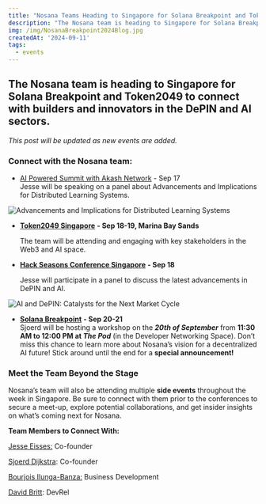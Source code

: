 ```yaml
---
title: "Nosana Teams Heading to Singapore for Solana Breakpoint and Token2049"
description: "The Nosana team is heading to Singapore for Solana Breakpoint and Token2049 to connect with builders and innovators in the DePIN and AI sectors."
img: /img/NosanaBreakpoint2024Blog.jpg
createdAt: '2024-09-11'
tags:
  - events
---
```

## The Nosana team is heading to Singapore for Solana Breakpoint and Token2049 to connect with builders and innovators in the DePIN and AI sectors.

*This post will be updated as new events are added.*

### **Connect with the Nosana team:**

* [AI Powered Summit with Akash Network](https://lu.ma/AIPowered) \- Sep 17   
  Jesse will be speaking on a panel about Advancements and Implications for Distributed Learning Systems.
  <div style="width: 100%; margin: 0 auto;">
<img alt="Advancements and Implications for Distributed Learning Systems" src="\frontend\static\img\panel.png" />
</div>

* [**Token2049 Singapore**](https://www.asia.token2049.com/) **\- Sep 18-19, Marina Bay Sands**

  The team will be attending and engaging with key stakeholders in the Web3 and AI space.

* [**Hack Seasons Conference Singapore**](http://lu.ma/hack_singapore) **\- Sep 18**

  Jesse will participate in a panel to discuss the latest advancements in DePIN and AI.
  <div style="width: 100%; margin: 0 auto;">
<img alt="AI and DePIN: Catalysts for the Next Market Cycle" src="\frontend\static\img\hacksingapore.png" />
</div>

* [**Solana Breakpoint**](https://solana.com/breakpoint) **\- Sep 20-21**  
  Sjoerd will be hosting a workshop on the ***20th of September*** from **11:30 AM to 12:00 PM at *The Pod*** (in the Developer Networking Space).
  Don’t miss this chance to learn more about Nosana’s vision for a decentralized AI future\! Stick around until the end for a **special announcement\!**

### **Meet the Team Beyond the Stage**

Nosana’s team will also be attending multiple **side events** throughout the week in Singapore. Be sure to connect with them prior to the conferences to secure a meet-up, explore potential collaborations, and get insider insights on what’s coming next for Nosana.

**Team Members to Connect With:**

[Jesse Eisses:](https://www.linkedin.com/in/jesse-eisses-9760ab48/) Co-founder

[Sjoerd Dijkstra](https://www.linkedin.com/in/sjoerd-dijkstra/): Co-founder

[Bourjois Ilunga-Banza:](https://www.linkedin.com/in/bourjois-ilunga-banza/) Business Development

[David Britt](https://x.com/djmbritt): DevRel